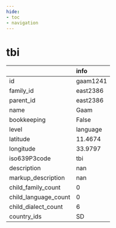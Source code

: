 ```yaml
---
hide:
- toc
- navigation
---
```

# tbi
|                      | info     |
|:---------------------|:---------|
| id                   | gaam1241 |
| family_id            | east2386 |
| parent_id            | east2386 |
| name                 | Gaam     |
| bookkeeping          | False    |
| level                | language |
| latitude             | 11.4674  |
| longitude            | 33.9797  |
| iso639P3code         | tbi      |
| description          | nan      |
| markup_description   | nan      |
| child_family_count   | 0        |
| child_language_count | 0        |
| child_dialect_count  | 6        |
| country_ids          | SD       |